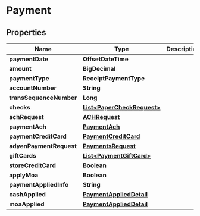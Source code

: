 

# Payment


## Properties

| Name | Type | Description | Notes |
|------------ | ------------- | ------------- | -------------|
|**paymentDate** | **OffsetDateTime** |  |  [optional] |
|**amount** | **BigDecimal** |  |  [optional] |
|**paymentType** | **ReceiptPaymentType** |  |  |
|**accountNumber** | **String** |  |  [optional] |
|**transSequenceNumber** | **Long** |  |  [optional] |
|**checks** | [**List&lt;PaperCheckRequest&gt;**](PaperCheckRequest.md) |  |  [optional] |
|**achRequest** | [**ACHRequest**](ACHRequest.md) |  |  [optional] |
|**paymentAch** | [**PaymentAch**](PaymentAch.md) |  |  [optional] |
|**paymentCreditCard** | [**PaymentCreditCard**](PaymentCreditCard.md) |  |  [optional] |
|**adyenPaymentRequest** | [**PaymentsRequest**](PaymentsRequest.md) |  |  [optional] |
|**giftCards** | [**List&lt;PaymentGiftCard&gt;**](PaymentGiftCard.md) |  |  [optional] |
|**storeCreditCard** | **Boolean** |  |  [optional] |
|**applyMoa** | **Boolean** |  |  [optional] |
|**paymentAppliedInfo** | **String** |  |  [optional] |
|**cashApplied** | [**PaymentAppliedDetail**](PaymentAppliedDetail.md) |  |  [optional] |
|**moaApplied** | [**PaymentAppliedDetail**](PaymentAppliedDetail.md) |  |  [optional] |



